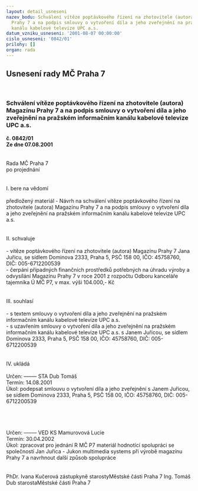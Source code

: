 ```yaml
---
layout: detail_usneseni
nazev_bodu: Schválení vítěze poptávkového řízení na zhotovitele (autora) Magazínu
  Prahy 7 a na podpis smlouvy o vytvoření díla a jeho zveřejnění na pražském informačním
  kanálu kabelové televize UPC a.s.
datum_vzniku_usneseni: '2001-08-07 00:00:00'
cislo_usneseni: '0842/01'
prilohy: []
organ: rada
---
```

<div id="ucUsn_pList" class="usn">
	<span><h2>Usnesení rady MČ Praha 7 </h2>
<br></span><div class="standBody">
<span><h3>Schválení vítěze poptávkového řízení na zhotovitele (autora) Magazínu Prahy 7 a na podpis smlouvy o vytvoření díla a jeho zveřejnění na pražském informačním kanálu kabelové televize UPC a.s.</h3></span><div class="center">
		<strong>č. 0842/01</strong><br>
	</div>
<div class="center">
		<strong>Ze dne 07.08.2001</strong><br><br>
	</div>
<br>Rada MČ Praha 7<br>po projednání<br><br><br>I.	bere na vědomí<br><br> předložený materiál - Návrh na schválení vítěze poptávkového řízení na zhotovitele (autora) Magazínu Prahy 7 a na podpis smlouvy o vytvoření díla a jeho zveřejnění na pražském informačním kanálu kabelové televize UPC a.s.<br><br><br>II.	schvaluje <br><br>- vítěze poptávkového řízení na zhotovitele (autora) Magazínu Prahy 7 Jana Juřicu, se sídlem Dominova 2333, Praha 5, PSČ 158 00, IČO: 45758760, DIČ: 005-6712200539<br>- čerpání případných finančních prostředků potřebných na úhradu výroby a odvysílání Magazínu Prahy 7 v roce 2001 z rozpočtu Odboru kanceláře tajemníka Ú MČ P7, v max. výši 104.000,- Kč<br><br><br>III.	souhlasí<br><br>- s textem smlouvy o vytvoření díla a jeho zveřejnění na pražském informačním kanálu kabelové televize UPC a.s.<br>- s uzavřením smlouvy o vytvoření díla a jeho zveřejnění na pražském informačním kanálu kabelové televize UPC a.s. s Janem Juřicou, se sídlem Dominova 2333, Praha 5, PSČ 158 00, IČO: 45758760, DIČ: 005-6712200539<br><br><br>IV.  ukládá <br><br> Určen:	–––––	STA Dub Tomáš<br>Termín: 14.08.2001<br>Úkol:	podepsat smlouvu o vytvoření díla a jeho zveřejnění s Janem Juřicou, se sídlem Dominova 2333, Praha 5, PSČ 158 00, IČO: 45758760, DIČ: 005-6712200539 <br> <br><br><br><br> Určen:	–––––	VED KS Mamurovová Lucie<br>Termín: 30.04.2002<br>Úkol:	zpracovat pro jednání R MČ P7 materiál hodnotící spolupráci se společností Jan Juřica -  Jukon multimedia systems při výrobě magazínu Prahy 7 a navrhnout další způsob spolupráce <br> <br> 	<br>PhDr. Ivana Kučerová zástupkyně starostyMěstské části Praha 7	Ing. Tomáš Dub starostaMěstské části Praha 7<br>	<br><br>
</div>
</div>